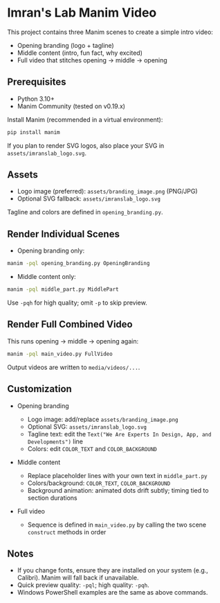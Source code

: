 # Imran's Lab Manim Video

This project contains three Manim scenes to create a simple intro video:

- Opening branding (logo + tagline)
- Middle content (intro, fun fact, why excited)
- Full video that stitches opening → middle → opening

## Prerequisites

- Python 3.10+
- Manim Community (tested on v0.19.x)

Install Manim (recommended in a virtual environment):

```bash
pip install manim
```

If you plan to render SVG logos, also place your SVG in `assets/imranslab_logo.svg`.

## Assets

- Logo image (preferred): `assets/branding_image.png` (PNG/JPG)
- Optional SVG fallback: `assets/imranslab_logo.svg`

Tagline and colors are defined in `opening_branding.py`.

## Render Individual Scenes

- Opening branding only:

```bash
manim -pql opening_branding.py OpeningBranding
```

- Middle content only:

```bash
manim -pql middle_part.py MiddlePart
```

Use `-pqh` for high quality; omit `-p` to skip preview.

## Render Full Combined Video

This runs opening → middle → opening again:

```bash
manim -pql main_video.py FullVideo
```

Output videos are written to `media/videos/...`.

## Customization

- Opening branding

  - Logo image: add/replace `assets/branding_image.png`
  - Optional SVG: `assets/imranslab_logo.svg`
  - Tagline text: edit the `Text("We Are Experts In Design, App, and Developments")` line
  - Colors: edit `COLOR_TEXT` and `COLOR_BACKGROUND`

- Middle content

  - Replace placeholder lines with your own text in `middle_part.py`
  - Colors/background: `COLOR_TEXT`, `COLOR_BACKGROUND`
  - Background animation: animated dots drift subtly; timing tied to section durations

- Full video
  - Sequence is defined in `main_video.py` by calling the two scene `construct` methods in order

## Notes

- If you change fonts, ensure they are installed on your system (e.g., Calibri). Manim will fall back if unavailable.
- Quick preview quality: `-pql`; high quality: `-pqh`.
- Windows PowerShell examples are the same as above commands.
